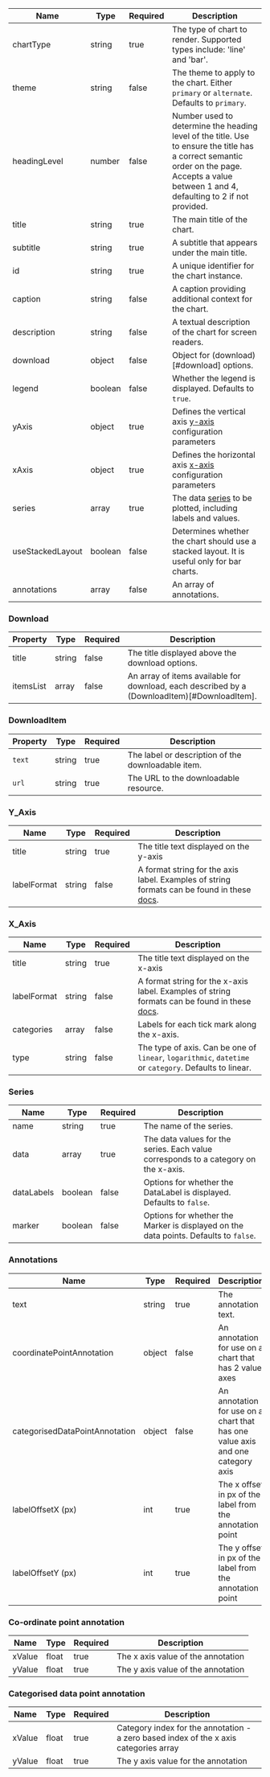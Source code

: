 | Name             | Type    | Required | Description                                                                                                                                                                                  |
| ---------------- | ------- | -------- | -------------------------------------------------------------------------------------------------------------------------------------------------------------------------------------------- |
| chartType        | string  | true     | The type of chart to render. Supported types include: 'line' and 'bar'.                                                                                                                      |
| theme            | string  | false    | The theme to apply to the chart. Either `primary` or `alternate`. Defaults to `primary`.                                                                                                     |
| headingLevel     | number  | false    | Number used to determine the heading level of the title. Use to ensure the title has a correct semantic order on the page. Accepts a value between 1 and 4, defaulting to 2 if not provided. |
| title            | string  | true     | The main title of the chart.                                                                                                                                                                 |
| subtitle         | string  | true     | A subtitle that appears under the main title.                                                                                                                                                |
| id               | string  | true     | A unique identifier for the chart instance.                                                                                                                                                  |
| caption          | string  | false    | A caption providing additional context for the chart.                                                                                                                                        |
| description      | string  | false    | A textual description of the chart for screen readers.                                                                                                                                       |
| download         | object  | false    | Object for (download)[#download] options.                                                                                                                                                    |
| legend           | boolean | false    | Whether the legend is displayed. Defaults to `true`.                                                                                                                                         |
| yAxis            | object  | true     | Defines the vertical axis [y-axis](#y_axis) configuration parameters                                                                                                                         |
| xAxis            | object  | true     | Defines the horizontal axis [x-axis](#x_axis) configuration parameters                                                                                                                       |
| series           | array   | true     | The data [series](#series) to be plotted, including labels and values.                                                                                                                       |
| useStackedLayout | boolean | false    | Determines whether the chart should use a stacked layout. It is useful only for bar charts.                                                                                                  |
| annotations      | array   | false    | An array of annotations.                                                                                                                                                                     |

### Download

| Property  | Type   | Required | Description                                                                                  |
| --------- | ------ | -------- | -------------------------------------------------------------------------------------------- |
| title     | string | false    | The title displayed above the download options.                                              |
| itemsList | array  | false    | An array of items available for download, each described by a (DownloadItem)[#DownloadItem]. |

### DownloadItem

| Property | Type   | Required | Description                                        |
| -------- | ------ | -------- | -------------------------------------------------- |
| `text`   | string | true     | The label or description of the downloadable item. |
| `url`    | string | true     | The URL to the downloadable resource.              |

### Y_Axis

| Name        | Type   | Required | Description                                                                                                                                             |
| ----------- | ------ | -------- | ------------------------------------------------------------------------------------------------------------------------------------------------------- |
| title       | string | true     | The title text displayed on the y-axis                                                                                                                  |
| labelFormat | string | false    | A format string for the axis label. Examples of string formats can be found in these [docs](https://www.highcharts.com/docs/chart-concepts/templating). |

### X_Axis

| Name        | Type   | Required | Description                                                                                                                                               |
| ----------- | ------ | -------- | --------------------------------------------------------------------------------------------------------------------------------------------------------- |
| title       | string | true     | The title text displayed on the x-axis                                                                                                                    |
| labelFormat | string | false    | A format string for the x-axis label. Examples of string formats can be found in these [docs](https://www.highcharts.com/docs/chart-concepts/templating). |
| categories  | array  | false    | Labels for each tick mark along the x-axis.                                                                                                               |
| type        | string | false    | The type of axis. Can be one of `linear`, `logarithmic`, `datetime` or `category`. Defaults to linear.                                                    |

### Series

| Name       | Type    | Required | Description                                                                          |
| ---------- | ------- | -------- | ------------------------------------------------------------------------------------ |
| name       | string  | true     | The name of the series.                                                              |
| data       | array   | true     | The data values for the series. Each value corresponds to a category on the x-axis.  |
| dataLabels | boolean | false    | Options for whether the DataLabel is displayed. Defaults to `false`.                 |
| marker     | boolean | false    | Options for whether the Marker is displayed on the data points. Defaults to `false`. |

### Annotations

| Name                           | Type   | Required | Description                                                                    |
| ------------------------------ | ------ | -------- | ------------------------------------------------------------------------------ |
| text                           | string | true     | The annotation text.                                                           |
| coordinatePointAnnotation      | object | false    | An annotation for use on a chart that has 2 value axes                         |
| categorisedDataPointAnnotation | object | false    | An annotation for use on a chart that has one value axis and one category axis |
| labelOffsetX (px)              | int    | true     | The x offset in px of the label from the annotation point                      |
| labelOffsetY (px)              | int    | true     | The y offset in px of the label from the annotation point                      |

### Co-ordinate point annotation

| Name   | Type  | Required | Description                        |
| ------ | ----- | -------- | ---------------------------------- |
| xValue | float | true     | The x axis value of the annotation |
| yValue | float | true     | The y axis value of the annotation |

### Categorised data point annotation

| Name   | Type  | Required | Description                                                                           |
| ------ | ----- | -------- | ------------------------------------------------------------------------------------- |
| xValue | float | true     | Category index for the annotation - a zero based index of the x axis categories array |
| yValue | float | true     | The y axis value for the annotation                                                   |
